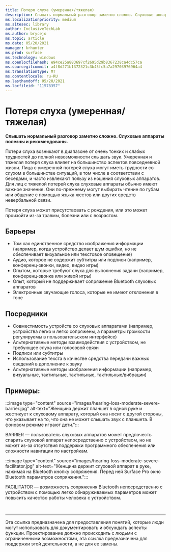 ```yaml
---
title: Потеря слуха (умеренная/тяжелая)
description: Слышать нормальный разговор заметно сложно. Слуховые аппараты полезны и рекомендованы
ms.localizationpriority: medium
ms.sitesec: library
author: InclusiveTechLab
ms.author: brycejo
ms.topic: article
ms.date: 05/20/2021
manager: krhunter
ms.prod: surface
ms.technology: windows
ms.openlocfilehash: e94ce25a883697cf2695d29b8367238ca4dc57ca
ms.sourcegitcommit: a4f8d271b1372321c3b45fc5a7a29703976964a4
ms.translationtype: MT
ms.contentlocale: ru-RU
ms.lasthandoff: 05/20/2021
ms.locfileid: "11578357"
---
```

# <a name="hearing-loss-moderatesevere"></a>Потеря слуха (умеренная/тяжелая)

**Слышать нормальный разговор заметно сложно. Слуховые аппараты полезны и рекомендованы.**

Потери слуха возникают в диапазоне от очень тонких и слабых трудностей до полной невозможности слышать звук. Умеренная и тяжелая потеря слуха влияет на большинство аспектов повседневной жизни. Лица с умеренной потерей слуха могут иметь трудности со слухом в большинстве ситуаций, в том числе в соответствии с беседами, и часто извлекают пользу из ношения слуховых аппаратов. Для лиц с тяжелой потерей слуха слуховые аппараты обычно имеют важное значение. Они по-прежнему могут выбирать чтение по губам или общение с помощью языка жестов или других средств невербальной связи.

Потеря слуха может присутствовать с рождения, или это может произойти из-за травмы, болезни или с возрастом.

## <a name="barriers"></a>Барьеры
* Том как единственное средство изображения информации (например, когда устройство делает шум ошибки, но не обеспечивает визуальное или текстовое оповещение)
* Аудио, которое не содержит субтитры или подписи (например, конференц-звонки, видео, видео игры)
* Опытом, которые требуют слуха для выполнения задачи (например, конференц-звонка или живой игры)
* Опыт, который не поддерживает сопряжение Bluetooth слуховых аппаратов
* Электронные звучающие голоса, которые не имеют отклонения в тоне

## <a name="facilitators"></a>Посредники
* Совместимость устройств со слуховых аппаратами (например, устройства легко и легко сопряжены, а параметры громкости регулируемы в пользовательском интерфейсе)
* Альтернативные методы взаимодействия с устройством, не требующее слуха или голосовой связи
* Подписи или субтитры
* Использование текста в качестве средства передачи важных сведений в дополнение к звуку
* Альтернативные методы изображения информации (например, визуальные, тактильные, тактильные, тактильные/вибрации)

## <a name="examples"></a>Примеры:

:::image type="content" source="images/hearing-loss-moderate-severe-barrier.jpg" alt-text="Женщина держит планшет в одной руке и жестикует к слуховому аппарату, который она носит с другой стороны, что указывает на то, что она не может слышать звук с планшета. В фоновом режиме играют дети.":::

BARRIER — пользователь слуховых аппаратов может предпочесть спарить слуховой аппарат непосредственно с устройством, но не может из-за отсутствия поддержки программного обеспечения или сложности навигации по настройкам. 

:::image type="content" source="images/hearing-loss-moderate-severe-facilitator.jpg" alt-text="Женщина держит слуховой аппарат в руке, нажимая на Bluetooth кнопку сопряжения. Перед ней Surface Pro окно Bluetooth параметров сопряжения.":::

FACILITATOR — возможность сопряжения Bluetooth непосредственно с устройством с помощью легко обнаруживаемых параметров может повысить качество работы человека с устройством. 


&nbsp;

[comment]: # (Заявление footer)
___
Эта ссылка предназначена для предоставления понятий, которые люди могут использовать для документировать и обсуждать аспекты функции. Проектирование должно происходить с людьми с ограниченными возможностями, эта ссылка предназначена для поддержки этой деятельности, а не для ее замены. 